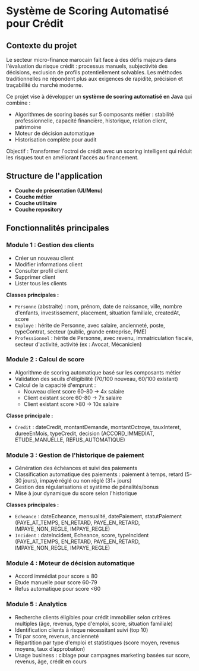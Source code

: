 # Système de Scoring Automatisé pour Crédit

## Contexte du projet
Le secteur micro-finance marocain fait face à des défis majeurs dans l'évaluation du risque crédit : processus manuels, subjectivité des décisions, exclusion de profils potentiellement solvables. Les méthodes traditionnelles ne répondent plus aux exigences de rapidité, précision et traçabilité du marché moderne.

Ce projet vise à développer un **système de scoring automatisé en Java** qui combine :
- Algorithmes de scoring basés sur 5 composants métier : stabilité professionnelle, capacité financière, historique, relation client, patrimoine
- Moteur de décision automatique
- Historisation complète pour audit

Objectif : Transformer l'octroi de crédit avec un scoring intelligent qui réduit les risques tout en améliorant l'accès au financement.

## Structure de l'application
- **Couche de présentation (UI/Menu)**
- **Couche métier**
- **Couche utilitaire**
- **Couche repository**

## Fonctionnalités principales

### Module 1 : Gestion des clients
- Créer un nouveau client
- Modifier informations client
- Consulter profil client
- Supprimer client
- Lister tous les clients

**Classes principales :**
- `Personne` (abstraite) : nom, prénom, date de naissance, ville, nombre d'enfants, investissement, placement, situation familiale, createdAt, score
- `Employe` : hérite de Personne, avec salaire, ancienneté, poste, typeContrat, secteur (public, grande entreprise, PME)
- `Professionnel` : hérite de Personne, avec revenu, immatriculation fiscale, secteur d'activité, activité (ex : Avocat, Mécanicien)

### Module 2 : Calcul de score
- Algorithme de scoring automatique basé sur les composants métier
- Validation des seuils d'éligibilité (70/100 nouveau, 60/100 existant)
- Calcul de la capacité d'emprunt :
    - Nouveau client score 60-80 → 4x salaire
    - Client existant score 60-80 → 7x salaire
    - Client existant score >80 → 10x salaire

**Classe principale :**
- `Credit` : dateCredit, montantDemande, montantOctroye, tauxInteret, dureeEnMois, typeCredit, decision (ACCORD_IMMEDIAT, ETUDE_MANUELLE, REFUS_AUTOMATIQUE)

### Module 3 : Gestion de l'historique de paiement
- Génération des échéances et suivi des paiements
- Classification automatique des paiements : paiement à temps, retard (5-30 jours), impayé réglé ou non réglé (31+ jours)
- Gestion des régularisations et système de pénalités/bonus
- Mise à jour dynamique du score selon l'historique

**Classes principales :**
- `Echeance` : dateEcheance, mensualité, datePaiement, statutPaiement (PAYE_AT_TEMPS, EN_RETARD, PAYE_EN_RETARD, IMPAYE_NON_REGLE, IMPAYE_REGLE)
- `Incident` : dateIncident, Echeance, score, typeIncident (PAYE_AT_TEMPS, EN_RETARD, PAYE_EN_RETARD, IMPAYE_NON_REGLE, IMPAYE_REGLE)

### Module 4 : Moteur de décision automatique
- Accord immédiat pour score ≥ 80
- Étude manuelle pour score 60-79
- Refus automatique pour score <60

### Module 5 : Analytics
- Recherche clients éligibles pour crédit immobilier selon critères multiples (âge, revenus, type d'emploi, score, situation familiale)
- Identification clients à risque nécessitant suivi (top 10)
- Tri par score, revenus, ancienneté
- Répartition par type d'emploi et statistiques (score moyen, revenus moyens, taux d’approbation)
- Usage business : ciblage pour campagnes marketing basées sur score, revenus, âge, crédit en cours
